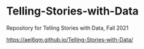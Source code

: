 # Telling-Stories-with-Data
Repository for Telling Stories with Data, Fall 2021

https://aej6qm.github.io/Telling-Stories-with-Data/
